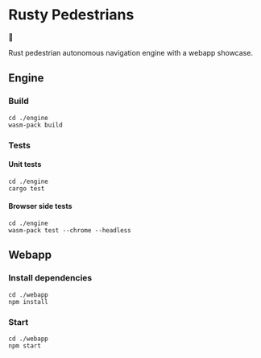 # Rusty Pedestrians

🚧

Rust pedestrian autonomous navigation engine with a webapp showcase.

## Engine

### Build

```console
cd ./engine
wasm-pack build
```

### Tests

#### Unit tests

```console
cd ./engine
cargo test
```

#### Browser side tests

```console
cd ./engine
wasm-pack test --chrome --headless
```

## Webapp

### Install dependencies

```console
cd ./webapp
npm install
```

### Start

```console
cd ./webapp
npm start
```
